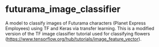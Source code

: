 # futurama_image_classifier

 A model to classify images of Futurama characters (Planet Express Employees) using TF and Keras via transfer learning. This is a modified version of the TF image classifier tutorial used for classifying flowers (https://www.tensorflow.org/hub/tutorials/image_feature_vector).
